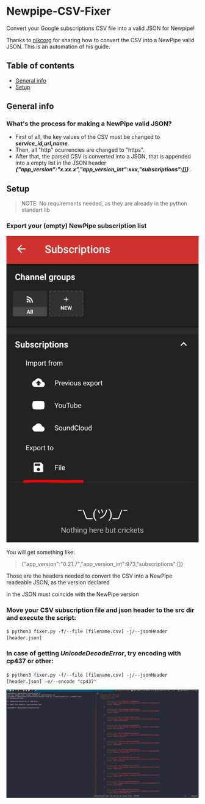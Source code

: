 # Newpipe-CSV-Fixer

Convert your Google subscriptions CSV file into a valid JSON for Newpipe!

Thanks to [nikcorg](https://www.reddit.com/r/NewPipe/comments/oprw6d/google_takeouts_exporting_in_csv_format/h7qlevp?utm_source=share&utm_medium=web2x&context=3) for sharing how
to convert the CSV into a NewPipe valid JSON. This is an automation of his guide.

## Table of contents

* [General info](#general-info)
* [Setup](#setup)



## General info

### What's the process for making a NewPipe valid JSON?

- First of all, the key values of the CSV must be changed to ***service_id,url,name***.
- Then, all "http" ocurrencies are changed to "https".
- After that, the parsed CSV is converted into a JSON, that is appended into a empty list
in the JSON header ***{"app_version":"x.xx.x","app_version_int":xxx,"subscriptions":[]}*** .



## Setup


> NOTE: No requirements needed, as they are already in the python standart lib

### Export your (empty) NewPipe subscription list


![](images/export.png)


You will get something like:

> {"app_version":"0.21.7","app_version_int":973,"subscriptions":[]}

Those are the headers needed to convert the CSV into a NewPipe readeable JSON, as the version declared 

in the JSON must coincide with the NewPipe version

### Move your CSV subscription file and json header to the src dir and execute the script:

`$ python3 fixer.py -f/--file [filename.csv] -j/--jsonHeader [header.json]`

### In case of getting ***UnicodeDecodeError***, try encoding with cp437 or other:
 
`$ python3 fixer.py -f/--file [filename.csv] -j/--jsonHeader [header.json] -e/--encode "cp437"`


![](images/example.png)
